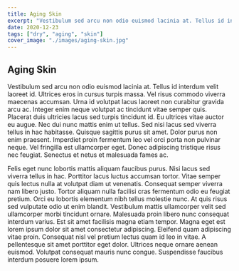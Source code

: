```yaml
---
title: Aging Skin
excerpt: "Vestibulum sed arcu non odio euismod lacinia at. Tellus id interdum velit laoreet id."
date: 2020-12-23
tags: ["dry", "aging", "skin"]
cover_image: "./images/aging-skin.jpg"
---
```

## Aging Skin

Vestibulum sed arcu non odio euismod lacinia at. Tellus id interdum velit laoreet id. Ultrices eros in cursus turpis massa. Vel risus commodo viverra maecenas accumsan. Urna id volutpat lacus laoreet non curabitur gravida arcu ac. Integer enim neque volutpat ac tincidunt vitae semper quis. Placerat duis ultricies lacus sed turpis tincidunt id. Eu ultrices vitae auctor eu augue. Nec dui nunc mattis enim ut tellus. Sed nisi lacus sed viverra tellus in hac habitasse. Quisque sagittis purus sit amet. Dolor purus non enim praesent. Imperdiet proin fermentum leo vel orci porta non pulvinar neque. Vel fringilla est ullamcorper eget. Donec adipiscing tristique risus nec feugiat. Senectus et netus et malesuada fames ac.

Felis eget nunc lobortis mattis aliquam faucibus purus. Nisi lacus sed viverra tellus in hac. Porttitor lacus luctus accumsan tortor. Vitae semper quis lectus nulla at volutpat diam ut venenatis. Consequat semper viverra nam libero justo. Tortor aliquam nulla facilisi cras fermentum odio eu feugiat pretium. Orci eu lobortis elementum nibh tellus molestie nunc. At quis risus sed vulputate odio ut enim blandit. Vestibulum mattis ullamcorper velit sed ullamcorper morbi tincidunt ornare. Malesuada proin libero nunc consequat interdum varius. Est sit amet facilisis magna etiam tempor. Magna eget est lorem ipsum dolor sit amet consectetur adipiscing. Eleifend quam adipiscing vitae proin. Consequat nisl vel pretium lectus quam id leo in vitae. A pellentesque sit amet porttitor eget dolor. Ultrices neque ornare aenean euismod. Volutpat consequat mauris nunc congue. Suspendisse faucibus interdum posuere lorem ipsum.